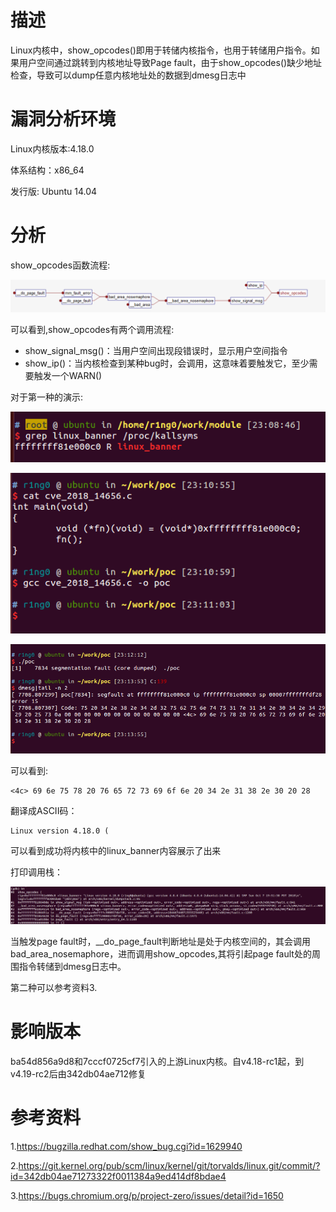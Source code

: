 # 描述

Linux内核中，show_opcodes()即用于转储内核指令，也用于转储用户指令。如果用户空间通过跳转到内核地址导致Page fault，由于show_opcodes()缺少地址检查，导致可以dump任意内核地址处的数据到dmesg日志中

# 漏洞分析环境

Linux内核版本:4.18.0

体系结构：x86_64

发行版: Ubuntu 14.04

# 分析

show_opcodes函数流程:

![called By - show_opcodes](./images/called%20By%20-%20show_opcodes.png)


可以看到,show_opcodes有两个调用流程:
- show_signal_msg()：当用户空间出现段错误时，显示用户空间指令
- show_ip()：当内核检查到某种bug时，会调用，这意味着要触发它，至少需要触发一个WARN()

对于第一种的演示:

![first variant - stage 1](./images/first%20variant%20-%20stage%201.png)

![first variant - stage 2](./images/first%20variant%20-%20stage%202.png)

![first variant - stage 3](./images/first%20variant%20-%20stage%203.png)

可以看到:

```
<4c> 69 6e 75 78 20 76 65 72 73 69 6f 6e 20 34 2e 31 38 2e 30 20 28
```

翻译成ASCII码：

```
Linux version 4.18.0 (
```

可以看到成功将内核中的linux_banner内容展示了出来


打印调用栈：

![first variant analyze - stage 1](./images/first%20variant%20analyze%20-%20stage%201.png)

当触发page fault时，__do_page_fault判断地址是处于内核空间的，其会调用 bad_area_nosemaphore，进而调用show_opcodes,其将引起page fault处的周围指令转储到dmesg日志中。

第二种可以参考资料3.

# 影响版本

ba54d856a9d8和7cccf0725cf7引入的上游Linux内核。自v4.18-rc1起，到v4.19-rc2后由342db04ae712修复

# 参考资料

1.https://bugzilla.redhat.com/show_bug.cgi?id=1629940

2.https://git.kernel.org/pub/scm/linux/kernel/git/torvalds/linux.git/commit/?id=342db04ae71273322f0011384a9ed414df8bdae4

3.https://bugs.chromium.org/p/project-zero/issues/detail?id=1650